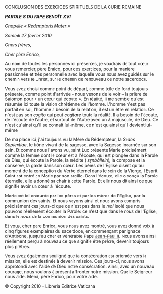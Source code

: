 CONCLUSION DES EXERCICES SPIRITUELS DE LA CURIE ROMAINE

***PAROLE*** ***S DU PAPE BENOÎT XVI***

*[Chapelle « Redemptoris Mater »](http://www.vatican.va/redemptoris_mater/index.htm)*

*Samedi 27 février 2010*

*Chers frères,*

*Cher père Enrico,*

Au nom de toutes les personnes ici présentes, je voudrais de tout cœur vous remercier, père Enrico, pour ces exercices, pour la manière passionnée et très personnelle avec laquelle vous nous avez guidés sur le chemin vers le Christ, sur le chemin de renouveau de notre sacerdoce.

Vous avez choisi comme point de départ, comme toile de fond toujours présente, comme point d'arrivée – nous venons de le voir – la prière de Salomon pour « un cœur qui écoute ». En réalité, il me semble qu'est résumée ici toute la vision chrétienne de l'homme. L'homme n'est pas parfait en soi, l'homme a besoin de la relation, il est un être en relation. Ce n'est pas son *cogito* qui peut *cogitare* toute la réalité. Il a besoin de l'écoute, de l'écoute de l'autre, et surtout de l'Autre avec un A majuscule, de Dieu. Ce n'est qu'ainsi qu'il se connaît lui-même, ce n'est qu'ainsi qu'il devient lui-même.

De ma place ici, j'ai toujours vu la Mère du Rédempteur, la *Sedes Sapientiae*, le trône vivant de la sagesse, avec la Sagesse incarnée sur son sein. Et comme nous l'avons vu, saint Luc présente Marie précisément comme la femme dont le cœur est à l'écoute, qui est plongée dans la Parole de Dieu, qui écoute la Parole, la médite ( *synbàllein*), la compose et la conserve, la garde dans son cœur. Les pères de l'Eglise disent qu'au moment de la conception du Verbe éternel dans le sein de la Vierge, l'Esprit Saint est entré en Marie par son oreille. Dans l'écoute, elle a conçu la Parole éternelle, elle a donné sa chair à cette Parole. Et elle nous dit ainsi ce que signifie avoir un cœur à l'écoute.

Marie est ici entourée par les pères et par les mères de l'Eglise, par la communion des saints. Et nous voyons ainsi et nous avons compris précisément ces jours-ci que ce n'est pas dans le *moi* isolé que nous pouvons réellement écouter la Parole: ce n'est que dans le *nous* de l'Eglise, dans le *nous* de la communion des saints.

Et vous, cher père Enrico, vous nous avez montré, vous avez donné voix à cinq figures exemplaires du sacerdoce, en commençant par Ignace d'Antioche, jusqu'au cher et vénérable Pape [Jean-Paul II](/content/john-paul-ii/fr.html). Nous avons ainsi réellement perçu à nouveau ce que signifie être prêtre, devenir toujours plus prêtres.

Vous avez également souligné que la consécration est orientée vers la mission, elle est destinée à devenir mission. Ces jours-ci, nous avons approfondi avec l'aide de Dieu notre consécration. Ainsi, avec un nouveau courage, nous voulons à présent affronter notre mission. Que le Seigneur nous aide. Merci, père Enrico, pour votre aide.

© Copyright 2010 - Libreria Editrice Vaticana